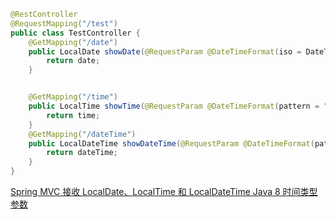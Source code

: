 ```java
@RestController
@RequestMapping("/test")
public class TestController {
    @GetMapping("/date")
    public LocalDate showDate(@RequestParam @DateTimeFormat(iso = DateTimeFormat.ISO.DATE) LocalDate date) {
        return date;
    }


    @GetMapping("/time")
    public LocalTime showTime(@RequestParam @DateTimeFormat(pattern = "HH:mm:ss") LocalTime time) {
        return time;
    }
    @GetMapping("/dateTime")
    public LocalDateTime showDateTime(@RequestParam @DateTimeFormat(pattern = "yyyy-MM-dd HH:mm:ss") LocalDateTime dateTime) {
        return dateTime;
    }
}
```

[Spring MVC 接收 LocalDate、LocalTime 和 LocalDateTime Java 8 时间类型参数](https://www.cnblogs.com/qifenghao/p/12240943.html)